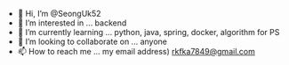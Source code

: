 - 👋 Hi, I’m @SeongUk52
- 👀 I’m interested in ... backend
- 🌱 I’m currently learning ... python, java, spring, docker, algorithm for PS
- 💞️ I’m looking to collaborate on ... anyone
- 📫 How to reach me ... my email address) rkfka7849@gmail.com

<!---
SeongUk52/SeongUk52 is a ✨ special ✨ repository because its `README.md` (this file) appears on your GitHub profile.
You can click the Preview link to take a look at your changes.
--->
